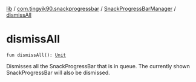 [lib](../../index.md) / [com.tingyik90.snackprogressbar](../index.md) / [SnackProgressBarManager](index.md) / [dismissAll](./dismiss-all.md)

# dismissAll

`fun dismissAll(): `[`Unit`](https://kotlinlang.org/api/latest/jvm/stdlib/kotlin/-unit/index.html)

Dismisses all the SnackProgressBar that is in queue.
The currently shown SnackProgressBar will also be dismissed.

